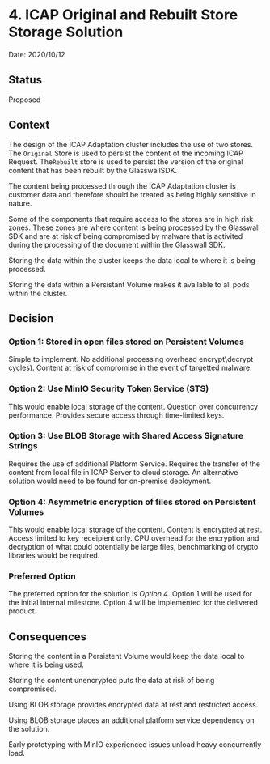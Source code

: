 # 4. ICAP Original and Rebuilt Store Storage Solution

Date: 2020/10/12

## Status
Proposed

## Context

The design of the ICAP Adaptation cluster includes the use of two stores. The `Original` Store is used to persist the content of the incoming ICAP Request. The`Rebuilt` store is used to persist the version of the original content that has been rebuilt by the GlasswallSDK.

The content being processed through the ICAP Adaptation cluster is customer data and therefore should be treated as being highly sensitive in nature.

Some of the components that require access to the stores are in high risk zones. These zones are where content is being processed by the Glasswall SDK and are at risk of being compromised by malware that is activited during the processing of the document within the Glasswall SDK.

Storing the data within the cluster keeps the data local to where it is being processed.

Storing the data within a Persistant Volume makes it available to all pods within the cluster.

## Decision

### Option 1: Stored in open files stored on Persistent Volumes
Simple to implement. No additional processing overhead encrypt\decrypt cycles). Content at risk of compromise in the event of targetted malware.

### Option 2: Use MinIO Security Token Service (STS) 
This would enable local storage of the content.
Question over concurrency performance.
Provides secure access through time-limited keys.

### Option 3: Use BLOB Storage with Shared Access Signature Strings
Requires the use of additional Platform Service.
Requires the transfer of the content from local file in ICAP Server to cloud storage.
An alternative solution would need to be found for on-premise deployment.

### Option 4: Asymmetric encryption of files stored on Persistent Volumes
This would enable local storage of the content.
Content is encrypted at rest.
Access limited to key receipient only.
CPU overhead for the encryption and decryption of what could potentially be large files, benchmarking of crypto libraries would be required.

### Preferred Option
The preferred option for the solution is *Option 4*.
Option 1 will be used for the initial internal milestone. Option 4 will be implemented for the delivered product.

## Consequences

Storing the content in a Persistent Volume would keep the data local to where it is being used.

Storing the content unencrypted puts the data at risk of being compromised.

Using BLOB storage provides encrypted data at rest and restricted access.

Using BLOB storage places an additional platform service dependency on the solution.

Early prototyping with MinIO experienced issues unload heavy concurrently load.

